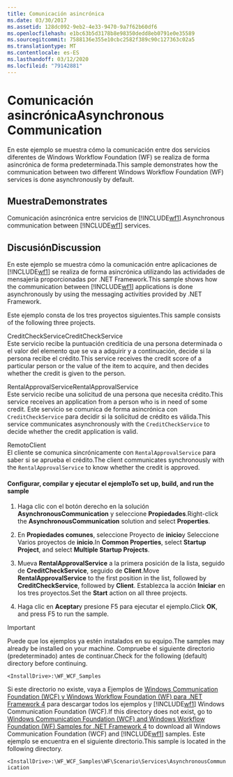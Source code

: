 ```yaml
---
title: Comunicación asincrónica
ms.date: 03/30/2017
ms.assetid: 128dc092-9eb2-4e33-9470-9a7f62b60df6
ms.openlocfilehash: e1bc63b5d3178b8e98350dedd8eb0791e0e35589
ms.sourcegitcommit: 7588136e355e10cbc2582f389c90c127363c02a5
ms.translationtype: MT
ms.contentlocale: es-ES
ms.lasthandoff: 03/12/2020
ms.locfileid: "79142881"
---
```

# <a name="asynchronous-communication"></a><span data-ttu-id="87140-102">Comunicación asincrónica</span><span class="sxs-lookup"><span data-stu-id="87140-102">Asynchronous Communication</span></span>
<span data-ttu-id="87140-103">En este ejemplo se muestra cómo la comunicación entre dos servicios diferentes de Windows Workflow Foundation (WF) se realiza de forma asincrónica de forma predeterminada.</span><span class="sxs-lookup"><span data-stu-id="87140-103">This sample demonstrates how the communication between two different Windows Workflow Foundation (WF) services is done asynchronously by default.</span></span>  
  
## <a name="demonstrates"></a><span data-ttu-id="87140-104">Muestra</span><span class="sxs-lookup"><span data-stu-id="87140-104">Demonstrates</span></span>  
 <span data-ttu-id="87140-105">Comunicación asincrónica entre servicios de [!INCLUDE[wf1](../../../../includes/wf1-md.md)].</span><span class="sxs-lookup"><span data-stu-id="87140-105">Asynchronous communication between [!INCLUDE[wf1](../../../../includes/wf1-md.md)] services.</span></span>  
  
## <a name="discussion"></a><span data-ttu-id="87140-106">Discusión</span><span class="sxs-lookup"><span data-stu-id="87140-106">Discussion</span></span>  
 <span data-ttu-id="87140-107">En este ejemplo se muestra cómo la comunicación entre aplicaciones de [!INCLUDE[wf1](../../../../includes/wf1-md.md)] se realiza de forma asincrónica utilizando las actividades de mensajería proporcionadas por .NET Framework.</span><span class="sxs-lookup"><span data-stu-id="87140-107">This sample shows how the communication between [!INCLUDE[wf1](../../../../includes/wf1-md.md)] applications is done asynchronously by using the messaging activities provided by .NET Framework.</span></span>  
  
 <span data-ttu-id="87140-108">Este ejemplo consta de los tres proyectos siguientes.</span><span class="sxs-lookup"><span data-stu-id="87140-108">This sample consists of the following three projects.</span></span>  
  
 <span data-ttu-id="87140-109">CreditCheckService</span><span class="sxs-lookup"><span data-stu-id="87140-109">CreditCheckService</span></span>  
 <span data-ttu-id="87140-110">Este servicio recibe la puntuación crediticia de una persona determinada o el valor del elemento que se va a adquirir y a continuación, decide si la persona recibe el crédito.</span><span class="sxs-lookup"><span data-stu-id="87140-110">This service receives the credit score of a particular person or the value of the item to acquire, and then decides whether the credit is given to the person.</span></span>  
  
 <span data-ttu-id="87140-111">RentalApprovalService</span><span class="sxs-lookup"><span data-stu-id="87140-111">RentalApprovalService</span></span>  
 <span data-ttu-id="87140-112">Este servicio recibe una solicitud de una persona que necesita crédito.</span><span class="sxs-lookup"><span data-stu-id="87140-112">This service receives an application from a person who is in need of some credit.</span></span> <span data-ttu-id="87140-113">Este servicio se comunica de forma asincrónica con `CreditCheckService` para decidir si la solicitud de crédito es válida.</span><span class="sxs-lookup"><span data-stu-id="87140-113">This service communicates asynchronously with the `CreditCheckService` to decide whether the credit application is valid.</span></span>  
  
 <span data-ttu-id="87140-114">Remoto</span><span class="sxs-lookup"><span data-stu-id="87140-114">Client</span></span>  
 <span data-ttu-id="87140-115">El cliente se comunica sincrónicamente con `RentalApprovalService` para saber si se aprueba el crédito.</span><span class="sxs-lookup"><span data-stu-id="87140-115">The client communicates synchronously with the `RentalApprovalService` to know whether the credit is approved.</span></span>  
  
#### <a name="to-set-up-build-and-run-the-sample"></a><span data-ttu-id="87140-116">Configurar, compilar y ejecutar el ejemplo</span><span class="sxs-lookup"><span data-stu-id="87140-116">To set up, build, and run the sample</span></span>  
  
1. <span data-ttu-id="87140-117">Haga clic con el botón derecho en la solución **AsynchronousCommunication** y seleccione **Propiedades**.</span><span class="sxs-lookup"><span data-stu-id="87140-117">Right-click the **AsynchronousCommunication** solution and select **Properties**.</span></span>  
  
2. <span data-ttu-id="87140-118">En **Propiedades comunes**, seleccione Proyecto de **inicio**y Seleccione Varios proyectos de **inicio**.</span><span class="sxs-lookup"><span data-stu-id="87140-118">In **Common Properties**, select **Startup Project**, and select **Multiple Startup Projects**.</span></span>  
  
3. <span data-ttu-id="87140-119">Mueva **RentalApprovalService** a la primera posición de la lista, seguido de **CreditCheckService**, seguido de **Client**.</span><span class="sxs-lookup"><span data-stu-id="87140-119">Move **RentalApprovalService** to the first position in the list, followed by **CreditCheckService**, followed by **Client**.</span></span> <span data-ttu-id="87140-120">Establezca la acción **Iniciar** en los tres proyectos.</span><span class="sxs-lookup"><span data-stu-id="87140-120">Set the **Start** action on all three projects.</span></span>  
  
4. <span data-ttu-id="87140-121">Haga clic en **Aceptar**y presione F5 para ejecutar el ejemplo.</span><span class="sxs-lookup"><span data-stu-id="87140-121">Click **OK**, and press F5 to run the sample.</span></span>  
  
> [!IMPORTANT]
> <span data-ttu-id="87140-122">Puede que los ejemplos ya estén instalados en su equipo.</span><span class="sxs-lookup"><span data-stu-id="87140-122">The samples may already be installed on your machine.</span></span> <span data-ttu-id="87140-123">Compruebe el siguiente directorio (predeterminado) antes de continuar.</span><span class="sxs-lookup"><span data-stu-id="87140-123">Check for the following (default) directory before continuing.</span></span>  
>
> `<InstallDrive>:\WF_WCF_Samples`  
>
> <span data-ttu-id="87140-124">Si este directorio no existe, vaya a Ejemplos de [Windows Communication Foundation (WCF) y Windows Workflow Foundation (WF) para .NET Framework 4](https://www.microsoft.com/download/details.aspx?id=21459) para descargar todos los ejemplos y [!INCLUDE[wf1](../../../../includes/wf1-md.md)] Windows Communication Foundation (WCF).</span><span class="sxs-lookup"><span data-stu-id="87140-124">If this directory does not exist, go to [Windows Communication Foundation (WCF) and Windows Workflow Foundation (WF) Samples for .NET Framework 4](https://www.microsoft.com/download/details.aspx?id=21459) to download all Windows Communication Foundation (WCF) and [!INCLUDE[wf1](../../../../includes/wf1-md.md)] samples.</span></span> <span data-ttu-id="87140-125">Este ejemplo se encuentra en el siguiente directorio.</span><span class="sxs-lookup"><span data-stu-id="87140-125">This sample is located in the following directory.</span></span>  
>
> `<InstallDrive>:\WF_WCF_Samples\WF\Scenario\Services\AsynchronousCommunication`
